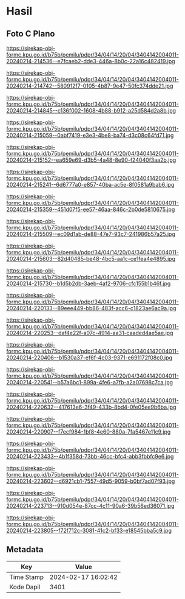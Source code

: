 # Hasil

## Foto C Plano

https://sirekap-obj-formc.kpu.go.id/b75b/pemilu/pdpr/34/04/14/20/04/3404142004011-20240214-214536--e7fcaeb2-dde3-446a-8b0c-22a16c482419.jpg

https://sirekap-obj-formc.kpu.go.id/b75b/pemilu/pdpr/34/04/14/20/04/3404142004011-20240214-214742--580912f7-0105-4b87-9e47-50fc374dde21.jpg

https://sirekap-obj-formc.kpu.go.id/b75b/pemilu/pdpr/34/04/14/20/04/3404142004011-20240214-214845--c136f002-1608-4b88-b912-a25d584d2a8b.jpg

https://sirekap-obj-formc.kpu.go.id/b75b/pemilu/pdpr/34/04/14/20/04/3404142004011-20240214-215059--0abf7419-e3e3-4be8-ba74-d3c08c64fd71.jpg

https://sirekap-obj-formc.kpu.go.id/b75b/pemilu/pdpr/34/04/14/20/04/3404142004011-20240214-215152--ea659e69-d3b5-4a48-8e90-f24040f3aa2b.jpg

https://sirekap-obj-formc.kpu.go.id/b75b/pemilu/pdpr/34/04/14/20/04/3404142004011-20240214-215241--6d6777a0-e857-40ba-ac5e-8f0581a9bab6.jpg

https://sirekap-obj-formc.kpu.go.id/b75b/pemilu/pdpr/34/04/14/20/04/3404142004011-20240214-215359--451d07f5-ee57-46aa-846c-2b0de5810675.jpg

https://sirekap-obj-formc.kpu.go.id/b75b/pemilu/pdpr/34/04/14/20/04/3404142004011-20240214-215509--ec09d1ab-de88-47e7-93c7-241986b57a25.jpg

https://sirekap-obj-formc.kpu.go.id/b75b/pemilu/pdpr/34/04/14/20/04/3404142004011-20240214-215603--82d40485-be48-4bc5-aa1c-ce1fea4e4895.jpg

https://sirekap-obj-formc.kpu.go.id/b75b/pemilu/pdpr/34/04/14/20/04/3404142004011-20240214-215730--b1d5b2db-3aeb-4af2-9706-cfc155b1b46f.jpg

https://sirekap-obj-formc.kpu.go.id/b75b/pemilu/pdpr/34/04/14/20/04/3404142004011-20240214-220133--89eee449-bb86-483f-acc6-c1823ae6ac9a.jpg

https://sirekap-obj-formc.kpu.go.id/b75b/pemilu/pdpr/34/04/14/20/04/3404142004011-20240214-220253--daf4e22f-a07c-4914-aa31-caaded4ae5ae.jpg

https://sirekap-obj-formc.kpu.go.id/b75b/pemilu/pdpr/34/04/14/20/04/3404142004011-20240214-220406--b1530a37-ef6f-4c03-9371-e691172f08c0.jpg

https://sirekap-obj-formc.kpu.go.id/b75b/pemilu/pdpr/34/04/14/20/04/3404142004011-20240214-220541--b57a6bc1-899a-4fe6-a7fb-a2a07698c7ca.jpg

https://sirekap-obj-formc.kpu.go.id/b75b/pemilu/pdpr/34/04/14/20/04/3404142004011-20240214-220632--417613e6-3f49-433b-8bd4-0fe05ee9b6ba.jpg

https://sirekap-obj-formc.kpu.go.id/b75b/pemilu/pdpr/34/04/14/20/04/3404142004011-20240214-220907--f7ecf984-1bf8-4e60-880a-7fa5467e11c9.jpg

https://sirekap-obj-formc.kpu.go.id/b75b/pemilu/pdpr/34/04/14/20/04/3404142004011-20240214-223433--4b1f358d-73bb-46cc-bfc4-abb3fbbfc9e6.jpg

https://sirekap-obj-formc.kpu.go.id/b75b/pemilu/pdpr/34/04/14/20/04/3404142004011-20240214-223602--d6921cb1-7557-49d5-9059-b0bf7ad07f93.jpg

https://sirekap-obj-formc.kpu.go.id/b75b/pemilu/pdpr/34/04/14/20/04/3404142004011-20240214-223713--910d054e-87cc-4c11-90a6-39b56ed36071.jpg

https://sirekap-obj-formc.kpu.go.id/b75b/pemilu/pdpr/34/04/14/20/04/3404142004011-20240214-223805--f72f712c-3081-41c2-bf33-e18545bba5c9.jpg


## Metadata

| Key        | Value               |
| ---------- | ------------------- |
| Time Stamp | 2024-02-17 16:02:42 |
| Kode Dapil | 3401                |



